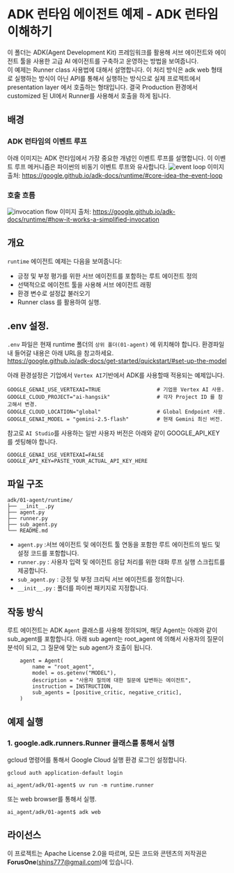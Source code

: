 # ADK 런타임 에이전트 예제 - ADK 런타임 이해하기

이 폴더는 ADK(Agent Development Kit) 프레임워크를 활용해 서브 에이전트와 에이전트 툴을 사용한 고급 AI 에이전트를 구축하고 운영하는 방법을 보여줍니다.   
이 예제는 Runner class 사용법에 대해서 설명합니다. 이 처리 방식은 adk web 형태로 실행하는 방식이 아닌 API를 통해서 실행하는 방식으로 실제 프로젝트에서 presentation layer 에서 호출하는 형태입니다. 결국 Production 환경에서 customized 된 UI에서 Runner를 사용해서 호출을 하게 됩니다. 

## 배경

### ADK 런타임의 이벤트 루프
아래 이미지는 ADK 런타임에서 가장 중요한 개념인 이벤트 루프를 설명합니다. 이 이벤트 루프 메커니즘은 파이썬의 비동기 이벤트 루프와 유사합니다.
![event loop](https://google.github.io/adk-docs/assets/event-loop.png)
이미지 출처: https://google.github.io/adk-docs/runtime/#core-idea-the-event-loop

### 호출 흐름
![invocation flow](https://google.github.io/adk-docs/assets/invocation-flow.png)
이미지 출처: https://google.github.io/adk-docs/runtime/#how-it-works-a-simplified-invocation

## 개요
`runtime` 에이전트 예제는 다음을 보여줍니다:
- 긍정 및 부정 평가를 위한 서브 에이전트를 포함하는 루트 에이전트 정의
- 선택적으로 에이전트 툴을 사용해 서브 에이전트 래핑
- 환경 변수로 설정값 불러오기
- Runner class 를 활용하여 실행.

## .env 설정.

`.env` 파일은 현재 runtime 폴더의 `상위 폴더(01-agent)` 에 위치해야 합니다.  환경파일내 들어갈 내용은 아래 URL을 참고하세요.    
https://google.github.io/adk-docs/get-started/quickstart/#set-up-the-model 

아래 환경설정은 기업에서 `Vertex AI`기반에서 ADK를 사용할때 적용되는 예제입니다.    

```
GOOGLE_GENAI_USE_VERTEXAI=TRUE                  # 기업용 Vertex AI 사용.
GOOGLE_CLOUD_PROJECT="ai-hangsik"               # 각자 Project ID 를 참고해서 변경.
GOOGLE_CLOUD_LOCATION="global"                  # Global Endpoint 사용.
GOOGLE_GENAI_MODEL = "gemini-2.5-flash"         # 현재 Gemini 최신 버전.
```

참고로 `AI Studio`를 사용하는 일반 사용자 버전은 아래와 같이 GOOGLE_API_KEY 를 셋팅해야 합니다.  

```
GOOGLE_GENAI_USE_VERTEXAI=FALSE
GOOGLE_API_KEY=PASTE_YOUR_ACTUAL_API_KEY_HERE
```

## 파일 구조
```
adk/01-agent/runtime/
├── __init__.py
├── agent.py
├── runner.py
├── sub_agent.py
└── README.md
```

- `agent.py` :서브 에이전트 및 에이전트 툴 연동을 포함한 루트 에이전트의 빌드 및 설정 코드를 포함합니다.
- `runner.py` : 사용자 입력 및 에이전트 응답 처리를 위한 대화 루프 실행 스크립트를 제공합니다.
- `sub_agent.py` : 긍정 및 부정 크리틱 서브 에이전트를 정의합니다.
- `__init__.py` : 폴더를 파이썬 패키지로 지정합니다.

## 작동 방식

루트 에이전트는 ADK `Agent` 클래스를 사용해 정의되며, 해당 Agent는 아래와 같이 sub_agent를 포함합니다.
아래 sub agent는 root_agent 에 의해서 사용자의 질문이 분석이 되고, 그 질문에 맞는 sub agent가 호출이 됩니다.

```
    agent = Agent(
        name = "root_agent",
        model = os.getenv("MODEL"),
        description = "사용자 질의에 대한 질문에 답변하는 에이전트",
        instruction = INSTRUCTION,
        sub_agents = [positive_critic, negative_critic],
    ) 
```

## 예제 실행
### 1. google.adk.runners.Runner 클래스를 통해서 실행

gcloud 명령어를 통해서 Google Cloud 실행 환경 로그인 설정합니다.

```
gcloud auth application-default login
```

```
ai_agent/adk/01-agent$ uv run -m runtime.runner
```

또는 web browser를 통해서 실행.
```
ai_agent/adk/01-agent$ adk web
```

## 라이선스

이 프로젝트는 Apache License 2.0을 따르며, 모든 코드와 콘텐츠의 저작권은 **ForusOne**(shins777@gmail.com)에 있습니다.
